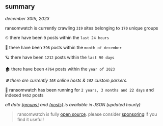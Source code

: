 
## summary
_december 30th, 2023_

ransomwatch is currently crawling `319` sites belonging to `170` unique groups

⏲ there have been `9` posts within the `last 24 hours`

🦈 there have been `396` posts within the `month of december`

🪐 there have been `1212` posts within the `last 90 days`

🏚 there have been `4764` posts within the `year of 2023`

_⚙️ there are currently `108` online hosts & `102` custom parsers._

🦕 ransomwatch has been running for `2 years, 3 months and 22 days` and indexed `9452` posts

_all data  [(groups)](http://ransomwhat.telemetry.ltd/groups) and [(posts)](http://ransomwhat.telemetry.ltd/posts) is available in JSON (updated hourly)_

> ransomwatch is fully [open source](https://github.com/joshhighet/ransomwatch#ransomwatch--). please consider [sponsoring](https://github.com/sponsors/joshhighet) if you find it useful!
